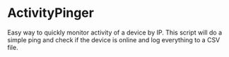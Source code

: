 # ActivityPinger
Easy way to quickly monitor activity of a device by IP.
This script will do a simple ping and check if the device is online and log everything to a CSV file.
